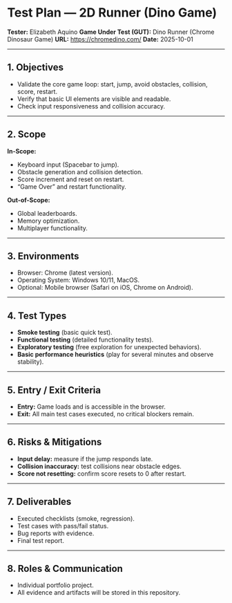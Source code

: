# Test Plan — 2D Runner (Dino Game)

**Tester:** Elizabeth Aquino
**Game Under Test (GUT):** Dino Runner (Chrome Dinosaur Game)
**URL:** https://chromedino.com/
**Date:** 2025-10-01

---

## 1. Objectives
- Validate the core game loop: start, jump, avoid obstacles, collision, score, restart.
- Verify that basic UI elements are visible and readable.
- Check input responsiveness and collision accuracy.

---

## 2. Scope
**In-Scope:**
- Keyboard input (Spacebar to jump).
- Obstacle generation and collision detection.
- Score increment and reset on restart.
- “Game Over” and restart functionality.

**Out-of-Scope:**
- Global leaderboards.
- Memory optimization.
- Multiplayer functionality.

---

## 3. Environments
- Browser: Chrome (latest version).
- Operating System: Windows 10/11, MacOS.
- Optional: Mobile browser (Safari on iOS, Chrome on Android).

---

## 4. Test Types
- **Smoke testing** (basic quick test).
- **Functional testing** (detailed functionality tests).
- **Exploratory testing** (free exploration for unexpected behaviors).
- **Basic performance heuristics** (play for several minutes and observe stability).

---

## 5. Entry / Exit Criteria
- **Entry:** Game loads and is accessible in the browser.
- **Exit:** All main test cases executed, no critical blockers remain.

---

## 6. Risks & Mitigations
- **Input delay:** measure if the jump responds late.
- **Collision inaccuracy:** test collisions near obstacle edges.
- **Score not resetting:** confirm score resets to 0 after restart.

---

## 7. Deliverables
- Executed checklists (smoke, regression).
- Test cases with pass/fail status.
- Bug reports with evidence.
- Final test report.

---

## 8. Roles & Communication
- Individual portfolio project.
- All evidence and artifacts will be stored in this repository.
